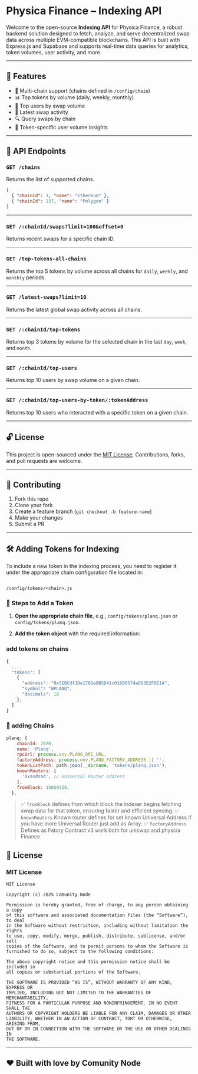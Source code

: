 
# Physica Finance – Indexing API

Welcome to the open-source **Indexing API** for Physica Finance, a robust backend solution designed to fetch, analyze, and serve decentralized swap data across multiple EVM-compatible blockchains. This API is built with Express.js and Supabase and supports real-time data queries for analytics, token volumes, user activity, and more.

---

## 📌 Features

- 🔗 Multi-chain support (chains defined in `/config/chain`)
- 📊 Top tokens by volume (daily, weekly, monthly)
- 👥 Top users by swap volume
- 🔄 Latest swap activity
- 🔍 Query swaps by chain
- 💎 Token-specific user volume insights

---

## 📡 API Endpoints

### `GET /chains`
Returns the list of supported chains.
```json
[
  { "chainId": 1, "name": "Ethereum" },
  { "chainId": 137, "name": "Polygon" }
]
````

---

### `GET /:chainId/swaps?limit=100&offset=0`

Returns recent swaps for a specific chain ID.

---

### `GET /top-tokens-all-chains`

Returns the top 5 tokens by volume across all chains for `daily`, `weekly`, and `monthly` periods.

---

### `GET /latest-swaps?limit=10`

Returns the latest global swap activity across all chains.

---

### `GET /:chainId/top-tokens`

Returns top 3 tokens by volume for the selected chain in the last `day`, `week`, and `month`.

---

### `GET /:chainId/top-users`

Returns top 10 users by swap volume on a given chain.

---

### `GET /:chainId/top-users-by-token/:tokenAddress`

Returns top 10 users who interacted with a specific token on a given chain.

---


## 🔓 License

This project is open-sourced under the [MIT License](#license). Contributions, forks, and pull requests are welcome.

---

## 🤝 Contributing

1. Fork this repo
2. Clone your fork
3. Create a feature branch (`git checkout -b feature-name`)
4. Make your changes
5. Submit a PR
---

## 🛠 Adding Tokens for Indexing

To include a new token in the indexing process, you need to register it under the appropriate chain configuration file located in:

```

/config/tokens/<chain>.js

````

### 🔧 Steps to Add a Token

1. **Open the appropriate chain file**, e.g., `config/tokens/planq.json` or `config/tokens/planq.json`.

2. **Add the token object** with the required information:
### add tokens on chains
```js
{
  ....
  "tokens": [
    {
      "address": "0x5EBCdf1De1781e8B5D41c016B0574aD53E2F6E1A",
      "symbol": "WPLANQ",
      "decimals": 18
    },
  ]
}
````

### 📘 adding Chains


```js
planq: {
    chainId: 7070,
    name: 'Planq',
    rpcUrl: process.env.PLANQ_RPC_URL,
    factoryAddress: process.env.PLANQ_FACTORY_ADDRESS || '',
    tokenListPath: path.join(__dirname, 'tokens/planq.json'),
    knownRouters: [
      '0xasdsad', // Universal Router address
    ],
    fromBlock: 14859328,
  },
```

> ✅ `fromBlock` defines from which block the indexer begins fetching swap data for that token, ensuring faster and efficient syncing.
> ✅ `knownRouters` Known router defines for set known Universal Address if you have more Universal Router just add as Array.
> ✅ `factoryAddress` Defines as Fatory Contract v3 work both for uniswap and physcia Finance



## 📃 License

### MIT License

```
MIT License

Copyright (c) 2025 Comunity Node

Permission is hereby granted, free of charge, to any person obtaining a copy
of this software and associated documentation files (the “Software”), to deal
in the Software without restriction, including without limitation the rights
to use, copy, modify, merge, publish, distribute, sublicense, and/or sell
copies of the Software, and to permit persons to whom the Software is
furnished to do so, subject to the following conditions:

The above copyright notice and this permission notice shall be included in
all copies or substantial portions of the Software.

THE SOFTWARE IS PROVIDED “AS IS”, WITHOUT WARRANTY OF ANY KIND, EXPRESS OR
IMPLIED, INCLUDING BUT NOT LIMITED TO THE WARRANTIES OF MERCHANTABILITY,
FITNESS FOR A PARTICULAR PURPOSE AND NONINFRINGEMENT. IN NO EVENT SHALL THE
AUTHORS OR COPYRIGHT HOLDERS BE LIABLE FOR ANY CLAIM, DAMAGES OR OTHER
LIABILITY, WHETHER IN AN ACTION OF CONTRACT, TORT OR OTHERWISE, ARISING FROM,
OUT OF OR IN CONNECTION WITH THE SOFTWARE OR THE USE OR OTHER DEALINGS IN
THE SOFTWARE.
```

---

## ❤️ Built with love by Comunity Node
